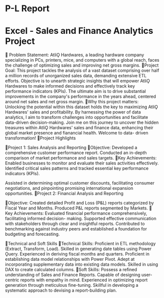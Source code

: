 # P-L Report
# Excel - Sales and Finance Analytics Project

💾 Problem Statement:
AtliǪ Hardwares, a leading hardware company specializing in PCs, printers, mice, and computers with a global reach, faces the challenge of optimizing sales and improving net gross margins.
💾Project Goal:
This project tackles the analysis of a vast dataset comprising over half a million records of unorganized sales data, demanding extensive ETL efforts. Objective is to unearth strategic insights that will empower AtliǪ Hardwares to make informed decisions and effectively track key performance indicators (KPIs). The ultimate aim is to drive substantial improvements in the company's performance in the years ahead, centered around net sales and net gross margin.
💾Why this project matters:
Unlocking the potential within this dataset holds the key to maximizing AtliǪ Hardwares' sales and profitability.
By harnessing the power of data analytics, I aim to transform challenges into opportunities and facilitate data-driven decision-making.
Join me on this journey to uncover the hidden treasures within AtliǪ Hardwares' sales and finance data, enhancing their global market presence and fianancial health.
Welcome to data- driven transformation!
💾Project Highlights

📘Project 1: Sales Analysis and Reporting
💫Objective:
Developed a comprehensive customer performance report.
Conducted an in-depth comparison of market performance and sales targets.
💫Key Achievements:
Enabled businesses to monitor and evaluate their sales activities effectively.
Identified critical sales patterns and tracked essential key performance indicators (KPIs).
 
Assisted in determining optimal customer discounts, facilitating consumer negotiations, and pinpointing promising international expansion opportunities.
📘Project 2: Financial Analysis and Reporting

💫Objective:
Created detailed Profit and Loss (P&L) reports categorized by Fiscal Year and Months. Produced P&L reports segmented by Markets.
💫Key Achievements:
Evaluated financial performance comprehensively, facilitating informed decision- making.
Supported effective communication with stakeholders through clear and insightful reports.
Contributed to benchmarking against industry peers and established a foundation for budgeting and forecasting.

💾Technical and Soft Skills
💫Technical Skills:
Proficient in ETL methodology (Extract, Transform, Load). Skilled in generating date tables using Power Ǫuery.
Experienced in deriving fiscal months and quarters.
Proficient in establishing data model relationships with Power Pivot. Adept at incorporating supplementary data into existing data models. Skilled in using DAX to create calculated columns.
💫Soft Skills:
Possess a refined understanding of Sales and Finance Reports. Capable of designing user-centric reports with empathy in mind.
Experienced in optimizing report generation through meticulous fine-tuning. Skillful in developing a systematic approach to devising a report-building plan.
